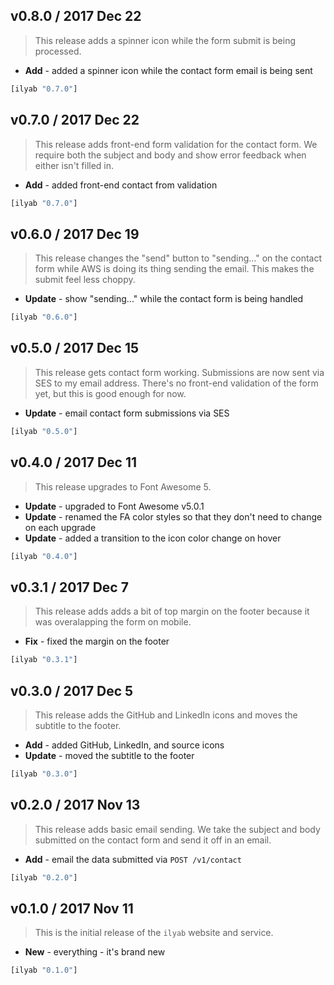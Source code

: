 ## v0.8.0 / 2017 Dec 22

> This release adds a spinner icon while the form submit is being processed.

* **Add** - added a spinner icon while the contact form email is being sent

```clojure
[ilyab "0.7.0"]
```

## v0.7.0 / 2017 Dec 22

> This release adds front-end form validation for the contact form. We require
> both the subject and body and show error feedback when either isn't filled in.

* **Add** - added front-end contact from validation

```clojure
[ilyab "0.7.0"]
```

## v0.6.0 / 2017 Dec 19

> This release changes the "send" button to "sending..." on the contact form while
> AWS is doing its thing sending the email. This makes the submit feel less choppy.

* **Update** - show "sending..." while the contact form is being handled

```clojure
[ilyab "0.6.0"]
```

## v0.5.0 / 2017 Dec 15

> This release gets contact form working. Submissions are now sent via SES to my
> email address. There's no front-end validation of the form yet, but this is good
> enough for now.

* **Update** - email contact form submissions via SES

```clojure
[ilyab "0.5.0"]
```

## v0.4.0 / 2017 Dec 11

> This release upgrades to Font Awesome 5.

* **Update** - upgraded to Font Awesome v5.0.1
* **Update** - renamed the FA color styles so that they don't need to change on each upgrade
* **Update** - added a transition to the icon color change on hover

```clojure
[ilyab "0.4.0"]
```

## v0.3.1 / 2017 Dec 7

> This release adds adds a bit of top margin on the footer because it was overalapping
> the form on mobile.

* **Fix** - fixed the margin on the footer

```clojure
[ilyab "0.3.1"]
```

## v0.3.0 / 2017 Dec 5

> This release adds the GitHub and LinkedIn icons and moves the subtitle to the
> footer.

* **Add** - added GitHub, LinkedIn, and source icons
* **Update** - moved the subtitle to the footer

```clojure
[ilyab "0.3.0"]
```

## v0.2.0 / 2017 Nov 13

> This release adds basic email sending. We take the subject and body submitted
> on the contact form and send it off in an email.

* **Add** - email the data submitted via `POST /v1/contact`

```clojure
[ilyab "0.2.0"]
```


## v0.1.0 / 2017 Nov 11

> This is the initial release of the `ilyab` website and service.

* **New** - everything - it's brand new

```clojure
[ilyab "0.1.0"]
```
